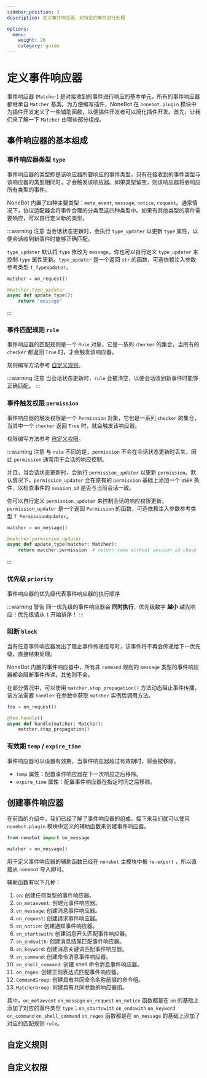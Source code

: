 ```yaml
---
sidebar_position: 3
description: 定义事件响应器，对特定的事件进行处理

options:
  menu:
    weight: 26
    category: guide
---
```


# 定义事件响应器

事件响应器 (`Matcher`) 是对接收到的事件进行响应的基本单元，所有的事件响应器都继承自 `Matcher` 基类。为方便编写插件，NoneBot 在 `nonebot.plugin` 模块中为插件开发定义了一些辅助函数，以便插件开发者可以简化插件开发。首先，让我们来了解一下 `Matcher` 由哪些部分组成。

## 事件响应器的基本组成

### 事件响应器类型 `type`

事件响应器的类型即是该响应器所要响应的事件类型，只有在接收到的事件类型与该响应器的类型相同时，才会触发该响应器。如果类型留空，则该响应器将会响应所有类型的事件。

NoneBot 内置了四种主要类型：`meta_event`, `message`, `notice`, `request`。通常情况下，协议适配器会将事件合理的分类至这四种类型中。如果有其他类型的事件需要响应，可以自行定义新的类型。

<!-- TODO: move session updater to advanced -->

:::warning 注意
当会话状态更新时，会执行 `type_updater` 以更新 `type` 属性，以便会话收到新事件时能够正确匹配。

`type_updater` 默认将 `type` 修改为 `message`，你也可以自行定义 `type_updater` 来控制 `type` 属性更新。`type_updater` 是一个返回 `str` 的函数，可选依赖注入参数参考类型 `T_TypeUpdater`。

```python {3-5}
matcher = on_request()

@matcher.type_updater
async def update_type():
    return "message"
```

:::

### 事件匹配规则 `rule`

事件响应器的匹配规则是一个 `Rule` 对象，它是一系列 `checker` 的集合，当所有的 `checker` 都返回 `True` 时，才会触发该响应器。

规则编写方法参考 [自定义规则](#自定义规则)。

:::warning 注意
当会话状态更新时，`rule` 会被清空，以便会话收到新事件时能够正确匹配。
:::

### 事件触发权限 `permission`

事件响应器的触发权限是一个 `Permission` 对象，它也是一系列 `checker` 的集合，当其中一个 `checker` 返回 `True` 时，就会触发该响应器。

权限编写方法参考 [自定义权限](#自定义权限)。

:::warning 注意
与 `rule` 不同的是，`permission` 不会在会话状态更新时丢失，因此 `permission` 通常用于会话的响应控制。

并且，当会话状态更新时，会执行 `permission_updater` 以更新 `permission`。默认情况下，`permission_updater` 会在原有的 `permission` 基础上添加一个 `USER` 条件，以检查事件的 `session_id` 是否与当前会话一致。

你可以自行定义 `permission_updater` 来控制会话的响应权限更新。`permission_updater` 是一个返回 `Permission` 的函数，可选依赖注入参数参考类型 `T_PermissionUpdater`。

```python {3-5}
matcher = on_message()

@matcher.permission_updater
async def update_type(matcher: Matcher):
    return matcher.permission  # return same without session_id check
```

:::

### 优先级 `priority`

事件响应器的优先级代表事件响应器的执行顺序

:::warning 警告
同一优先级的事件响应器会 **同时执行**，优先级数字 **越小** 越先响应！优先级请从 `1` 开始排序！
:::

### 阻断 `block`

当有任意事件响应器发出了阻止事件传递信号时，该事件将不再会传递给下一优先级，直接结束处理。

NoneBot 内置的事件响应器中，所有非 `command` 规则的 `message` 类型的事件响应器都会阻断事件传递，其他则不会。

在部分情况中，可以使用 `matcher.stop_propagation()` 方法动态阻止事件传播，该方法需要 `handler` 在参数中获取 `matcher` 实例后调用方法。

```python {5}
foo = on_request()

@foo.handle()
async def handle(matcher: Matcher):
    matcher.stop_propagation()
```

### 有效期 `temp` / `expire_time`

事件响应器可以设置有效期，当事件响应器超过有效期时，将会被移除。

- `temp` 属性：配置事件响应器在下一次响应之后移除。
- `expire_time` 属性：配置事件响应器在指定时间之后移除。

## 创建事件响应器

在前面的介绍中，我们已经了解了事件响应器的组成，接下来我们就可以使用 `nonebot.plugin` 模块中定义的辅助函数来创建事件响应器。

```python {3}
from nonebot import on_message

matcher = on_message()
```

用于定义事件响应器的辅助函数已经在 `nonebot` 主模块中被 `re-export` ，所以直接从 `nonebot` 导入即可。

辅助函数有以下几种：

1. `on`: 创建任何类型的事件响应器。
2. `on_metaevent`: 创建元事件响应器。
3. `on_message`: 创建消息事件响应器。
4. `on_request`: 创建请求事件响应器。
5. `on_notice`: 创建通知事件响应器。
6. `on_startswith`: 创建消息开头匹配事件响应器。
7. `on_endswith`: 创建消息结尾匹配事件响应器。
8. `on_keyword`: 创建消息关键词匹配事件响应器。
9. `on_command`: 创建命令消息事件响应器。
10. `on_shell_command`: 创建 shell 命令消息事件响应器。
11. `on_regex`: 创建正则表达式匹配事件响应器。
12. `CommandGroup`: 创建具有共同命令名称前缀的命令组。
13. `MatcherGroup`: 创建具有共同参数的响应器组。

其中，`on_metaevent` `on_message` `on_request` `on_notice` 函数都是在 `on` 的基础上添加了对应的事件类型 `type`；`on_startswith` `on_endswith` `on_keyword` `on_command` `on_shell_command` `on_regex` 函数都是在 `on_message` 的基础上添加了对应的匹配规则 `rule`。

## 自定义规则

<!-- TODO -->

## 自定义权限

